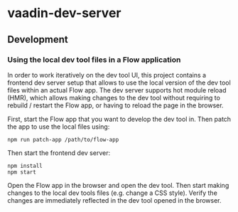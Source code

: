 # vaadin-dev-server

## Development

### Using the local dev tool files in a Flow application

In order to work iteratively on the dev tool UI, this project contains a frontend dev server setup that allows to use the local version of the dev tool files within an actual Flow app.
The dev server supports hot module reload (HMR), which allows making changes to the dev tool without requiring to rebuild / restart the Flow app, or having to reload the page in the browser.

First, start the Flow app that you want to develop the dev tool in.
Then patch the app to use the local files using:
```shell
npm run patch-app /path/to/flow-app
```

Then start the frontend dev server:
```shell
npm install
npm start
```

Open the Flow app in the browser and open the dev tool.
Then start making changes to the local dev tools files (e.g. change a CSS style).
Verify the changes are immediately reflected in the dev tool opened in the browser.

